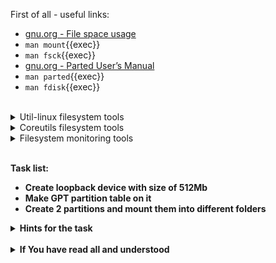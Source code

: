 First of all - useful links:

- [gnu.org - File space usage](https://www.gnu.org/software/coreutils/manual/html_node/File-space-usage.html)
- `man mount`{{exec}}
- `man fsck`{{exec}}
- [gnu.org - Parted User’s Manual](https://www.gnu.org/software/parted/manual/parted.html)
- `man parted`{{exec}}
- `man fdisk`{{exec}}
<br>
<details><summary>Util-linux filesystem tools</summary>
<pre>
  <strong>addpart</strong>    - tell the kernel about the existence of a partition.
  <strong>blkdiscard</strong> - discard sectors on a device
  <strong>blkid</strong>      - locate/print block device attributes
  <strong>blkzone</strong>    - run zone command on a device
  <strong>blockdev</strong>   - call block device ioctls from the command line
  <strong>cfdisk</strong>     - display or manipulate a disk partition table
  <strong>delpart</strong>    - tell the kernel to forget about a partition
  <strong>fdisk</strong>      - manipulate disk partition table
  <strong>findfs</strong>     - find a filesystem by label or UUID
  <strong>findmnt</strong>    - display information about mounted filesystems
  <strong>fsck</strong>       - check and repair a Linux filesystem
  <strong>fsfreeze</strong>   - suspend access to a filesystem (Ext3/4, ReiserFS, JFS, XFS)
  <strong>fstrim</strong>     - discard unused blocks on a mounted filesystem
  <strong>isosize</strong>    - output the length of an iso9660 filesystem
  <strong>losetup</strong>    - set up and control loop devices
  <strong>lsblk</strong>      - list block devices
  <strong>lsfd | lsof</strong> - list open files
  <strong>lslocks</strong>    - list local system locks
  <strong>lsns</strong>       - list namespaces
  <strong>mkfs</strong>       - build a Linux filesystem
  <strong>mkswap</strong>     - set up a Linux swap area
  <strong>mount</strong>      - mount a filesystem
  <strong>umount</strong>     - unmount file systems
  <strong>raw</strong>        - bind a Linux raw character device
  <strong>resizepart</strong> - tell the kernel about the new size of a partition
  <strong>sfdisk</strong>     - display or manipulate a disk partition table
  <strong>swaplabel</strong>  - print or change the label or UUID of a swap area
  <strong>swapon, swapoff</strong> - enable/disable devices and files for paging and swapping
  <strong>wipefs</strong>     - wipe a signature from a device
</pre>
</details>
<details><summary>Coreutils filesystem tools</summary>
<pre>
  <strong>df</strong>       - report file system disk space usage
  <strong>du</strong>       - estimate file space usage
  <strong>stat</strong>     - display file or file system status
  <strong>sync</strong>     - synchronize cached writes to persistent storage
  <strong>truncate</strong> - shrink or extend the size of a file to the specified size
</pre>
</details>
<details><summary>Filesystem monitoring tools</summary>
<pre>
  <strong>iwatch<strong> - realtime filesystem monitoring program using inotify
  <strong>iostat<strong> - input/output statistics for devices and partitions
  <strong>iotop<strong>  - simple top-like I/O monitor
</pre>
</details>
<br>

Task list:
- Create loopback device with size of 512Mb
- Make GPT partition table on it
- Create 2 partitions and mount them into different folders

<details><summary>Hints for the task</summary>
<pre>
<strong>Task 1:</strong>
  $ dd if=/dev/zero of=myffs bs=1M count=512
  $ MYFFS=$(losetup --find --show myffs)
<br>
<strong>Task 2:</strong>
  $ parted ${MYFFS} mktable gpt
<br>
<strong>Task 3:</strong>
  $ parted ${MYFFS} -- mkpart primary ext4 12MiB 252MiB
  $ parted ${MYFFS} -- mkpart primary btrfs 252MiB -34s
  $ parted ${MYFFS} -- print
<br>
  $ mkfs.ext4 ${MYFFS}p1
  $ mkfs.btrfs ${MYFFS}p2
<br>
  $ fsck ${MYFFS}p1
  $ btrfsck ${MYFFS}p2
<br>
  $ mkdir mnt.ext4
  $ mkdir mnt.btrfs
  $ mount ${MYFFS}p1 mnt.ext4/
  $ mount ${MYFFS}p2 mnt.btrfs/
<br>
  $ findmnt mnt.ext4/
  $ findmnt mnt.btrfs/  
</pre>
</details>
<br>
<details><summary>If You have read all and understood</summary>
<pre>
`touch IReadAllAndUndnderstood`{{exec}}
</pre>
